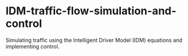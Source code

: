 # IDM-traffic-flow-simulation-and-control
Simulating traffic using the Intelligent Driver Model (IDM) equations and implementing control.
